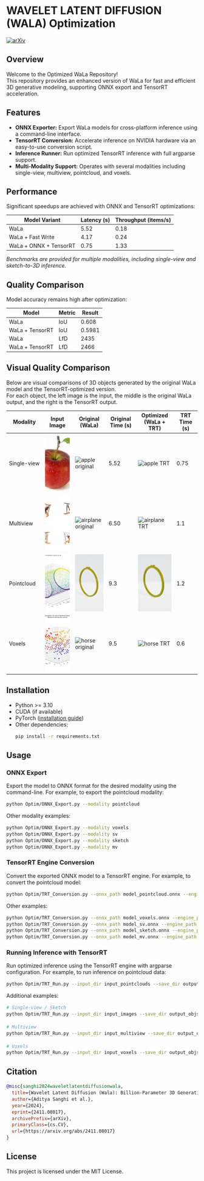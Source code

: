 # WAVELET LATENT DIFFUSION (WALA) Optimization
[![arXiv](https://img.shields.io/badge/arXiv-2401.11067-b31b1b.svg)](https://arxiv.org/pdf/2411.08017)

## Overview

Welcome to the Optimized WaLa Repository!  
This repository provides an enhanced version of WaLa for fast and efficient 3D generative modeling, supporting ONNX export and TensorRT acceleration.

## Features

- **ONNX Exporter:** Export WaLa models for cross-platform inference using a command-line interface.
- **TensorRT Conversion:** Accelerate inference on NVIDIA hardware via an easy-to-use conversion script.
- **Inference Runner:** Run optimized TensorRT inference with full argparse support.
- **Multi-Modality Support:** Operates with several modalities including single-view, multiview, pointcloud, and voxels.

## Performance

Significant speedups are achieved with ONNX and TensorRT optimizations:

| Model Variant           | Latency (s) | Throughput (items/s) |
|-------------------------|-------------|----------------------|
| WaLa                    | 5.52        | 0.18                 |
| WaLa + Fast Write       | 4.17        | 0.24                 |
| WaLa + ONNX + TensorRT  | 0.75        | 1.33                 |

*Benchmarks are provided for multiple modalities, including single-view and sketch-to-3D inference.*

## Quality Comparison

Model accuracy remains high after optimization:

| Model                | Metric | Result  |
|----------------------|--------|---------|
| WaLa                 | IoU    | 0.608   |
| WaLa + TensorRT      | IoU    | 0.5981  |
| WaLa                 | LfD    | 2435    |
| WaLa + TensorRT      | LfD    | 2466    |

## Visual Quality Comparison

Below are visual comparisons of 3D objects generated by the original WaLa model and the TensorRT-optimized version.  
For each object, the left image is the input, the middle is the original WaLa output, and the right is the TensorRT output.

<table style="table-layout: fixed; width: 100%;">
  <colgroup>
    <col style="width: 120px;">  <!-- Modality -->
    <col style="width: 150px;">  <!-- Input Image -->
    <col style="width: 150px;">  <!-- Original (WaLa) -->
    <col style="width: 100px;">  <!-- Original Time -->
    <col style="width: 150px;">  <!-- Optimized (WaLa + TRT) -->
    <col style="width: 100px;">  <!-- TRT Time -->
  </colgroup>
  <thead>
    <tr>
      <th style="width: 120px;">Modality</th>
      <th style="width: 150px;">Input Image</th>
      <th style="width: 150px;">Original (WaLa)</th>
      <th style="width: 100px;">Original Time (s)</th>
      <th style="width: 150px;">Optimized (WaLa + TRT)</th>
      <th style="width: 100px;">TRT Time (s)</th>
    </tr>
  </thead>
  <tbody>
    <tr>
      <td style="width: 120px;">Single-view</td>
      <td style="width: 150px;"><img src="examples/single_view/apple.jpeg" style="width:150px; height:150px; object-fit: cover;" alt="apple input"/></td>
      <td style="width: 150px;"><img src="figures/apple.gif" style="width:150px; height:150px; object-fit: cover;" alt="apple original"/></td>
      <td style="width: 100px;">5.52</td>
      <td style="width: 150px;"><img src="figures/apple_trt.gif" style="width:150px; height:150px; object-fit: cover;" alt="apple TRT"/></td>
      <td style="width: 100px;">0.75</td>
    </tr>
    <tr>
      <td style="width: 120px;">Multiview</td>
      <td style="width: 150px;"><img src="figures/airplane.png" style="width:150px; height:150px; object-fit: cover;" alt="airplane input"/></td>
      <td style="width: 150px;"><img src="figures/plane.gif" style="width:150px; height:150px; object-fit: cover;" alt="airplane original"/></td>
      <td style="width: 100px;">6.50</td>
      <td style="width: 150px;"><img src="figures/plane_trt.gif" style="width:150px; height:150px; object-fit: cover;" alt="airplane TRT"/></td>
      <td style="width: 100px;">1.1</td>
    </tr>
    <tr>
      <td style="width: 120px;">Pointcloud</td>
      <td style="width: 150px;"><img src="figures/ring.png" style="width:150px; height:150px; object-fit: cover;" alt="ring input"/></td>
      <td style="width: 150px;"><img src="figures/ring.gif" style="width:150px; height:150px; object-fit: cover;" alt="ring original"/></td>
      <td style="width: 100px;">9.3</td>
      <td style="width: 150px;"><img src="figures/ring_trt.gif" style="width:150px; height:150px; object-fit: cover;" alt="ring TRT"/></td>
      <td style="width: 100px;">1.2</td>
    </tr>
    <tr>
      <td style="width: 120px;">Voxels</td>
      <td style="width: 150px;"><img src="figures/horse.png" style="width:150px; height:150px; object-fit: cover;" alt="horse input"/></td>
      <td style="width: 150px;"><img src="figures/horse.gif" style="width:150px; height:150px; object-fit: cover;" alt="horse original"/></td>
      <td style="width: 100px;">9.5</td>
      <td style="width: 150px;"><img src="figures/horse_trt.gif" style="width:150px; height:150px; object-fit: cover;" alt="horse TRT"/></td>
      <td style="width: 100px;">0.6</td>
    </tr>
  </tbody>
</table>

## Installation

- Python >= 3.10
- CUDA (if available)
- PyTorch ([installation guide](https://pytorch.org/get-started/locally/))
- Other dependencies:  
  ```sh
  pip install -r requirements.txt
  ```

## Usage

### ONNX Export

Export the model to ONNX format for the desired modality using the command-line. For example, to export the pointcloud modality:

```sh
python Optim/ONNX_Export.py --modality pointcloud
```

Other modality examples:
```sh
python Optim/ONNX_Export.py --modality voxels
python Optim/ONNX_Export.py --modality sv
python Optim/ONNX_Export.py --modality sketch
python Optim/ONNX_Export.py --modality mv
```

### TensorRT Engine Conversion

Convert the exported ONNX model to a TensorRT engine. For example, to convert the pointcloud model:

```sh
python Optim/TRT_Conversion.py --onnx_path model_pointcloud.onnx --engine_path model_pointcloud.trt
```

Other examples:
```sh
python Optim/TRT_Conversion.py --onnx_path model_voxels.onnx --engine_path model_voxels.trt
python Optim/TRT_Conversion.py --onnx_path model_sv.onnx --engine_path model_sv.trt
python Optim/TRT_Conversion.py --onnx_path model_sketch.onnx --engine_path model_sketch.trt
python Optim/TRT_Conversion.py --onnx_path model_mv.onnx --engine_path model_mv.trt
```

### Running Inference with TensorRT

Run optimized inference using the TensorRT engine with argparse configuration. For example, to run inference on pointcloud data:

```sh
python Optim/TRT_Run.py --input_dir input_pointclouds --save_dir output_objs --engine_path model_pointcloud.trt --modality pointcloud
```

Additional examples:
```sh
# Single-view / Sketch
python Optim/TRT_Run.py --input_dir input_images --save_dir output_objs --engine_path model_singleview.trt --modality singleview

# Multiview
python Optim/TRT_Run.py --input_dir input_multiview --save_dir output_objs --engine_path model_multiview.trt --modality multiview

# Voxels
python Optim/TRT_Run.py --input_dir input_voxels --save_dir output_objs --engine_path model_voxels.trt --modality voxels
```

## Citation

```bibtex
@misc{sanghi2024waveletlatentdiffusionwala,
  title={Wavelet Latent Diffusion (Wala): Billion-Parameter 3D Generative Model with Compact Wavelet Encodings},
  author={Aditya Sanghi et al.},
  year={2024},
  eprint={2411.08017},
  archivePrefix={arXiv},
  primaryClass={cs.CV},
  url={https://arxiv.org/abs/2411.08017}
}
```

## License

This project is licensed under the MIT License.